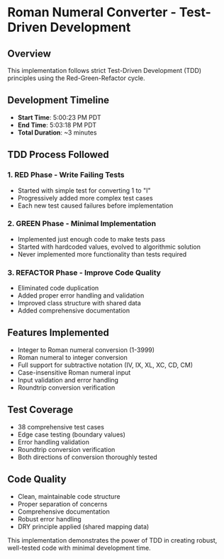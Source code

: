 # Roman Numeral Converter - Test-Driven Development

## Overview
This implementation follows strict Test-Driven Development (TDD) principles using the Red-Green-Refactor cycle.

## Development Timeline
- **Start Time**: 5:00:23 PM PDT
- **End Time**: 5:03:18 PM PDT
- **Total Duration**: ~3 minutes

## TDD Process Followed

### 1. RED Phase - Write Failing Tests
- Started with simple test for converting 1 to "I"
- Progressively added more complex test cases
- Each new test caused failures before implementation

### 2. GREEN Phase - Minimal Implementation
- Implemented just enough code to make tests pass
- Started with hardcoded values, evolved to algorithmic solution
- Never implemented more functionality than tests required

### 3. REFACTOR Phase - Improve Code Quality
- Eliminated code duplication
- Added proper error handling and validation
- Improved class structure with shared data
- Added comprehensive documentation

## Features Implemented
- Integer to Roman numeral conversion (1-3999)
- Roman numeral to integer conversion
- Full support for subtractive notation (IV, IX, XL, XC, CD, CM)
- Case-insensitive Roman numeral input
- Input validation and error handling
- Roundtrip conversion verification

## Test Coverage
- 38 comprehensive test cases
- Edge case testing (boundary values)
- Error handling validation
- Roundtrip conversion verification
- Both directions of conversion thoroughly tested

## Code Quality
- Clean, maintainable code structure
- Proper separation of concerns
- Comprehensive documentation
- Robust error handling
- DRY principle applied (shared mapping data)

This implementation demonstrates the power of TDD in creating robust, well-tested code with minimal development time.